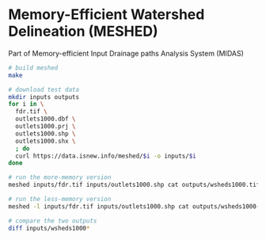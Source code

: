 # Memory-Efficient Watershed Delineation (MESHED)

Part of Memory-efficient Input Drainage paths Analysis System (MIDAS)

```bash
# build meshed
make

# download test data
mkdir inputs outputs
for i in \
  fdr.tif \
  outlets1000.dbf \
  outlets1000.prj \
  outlets1000.shp \
  outlets1000.shx \
  ; do
  curl https://data.isnew.info/meshed/$i -o inputs/$i
done

# run the more-memory version
meshed inputs/fdr.tif inputs/outlets1000.shp cat outputs/wsheds1000.tif

# run the less-memory version
meshed -l inputs/fdr.tif inputs/outlets1000.shp cat outputs/wsheds1000-lessmem.tif

# compare the two outputs
diff inputs/wsheds1000*
```
